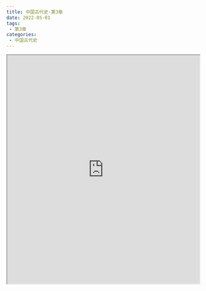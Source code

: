 ```yaml
---
title: 中国古代史-第3章
date: 2022-05-01
tags:
 - 第3章
categories:
 - 中国古代史
---
```




<iframe src="https://wanli.yourtools.icu/pdf/web/viewer.html?file=https://vkceyugu.cdn.bspapp.com/VKCEYUGU-98958311-3e7b-45a4-9247-ea869d6246c3/f78d5a5c-911d-4aea-b88e-2b7371f70cdd.pdf" width="100%" height="600px"></iframe>

